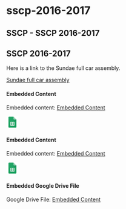 # sscp-2016-2017

## SSCP - SSCP 2016-2017

## SSCP 2016-2017

Here is a link to the Sundae full car assembly.

[Sundae full car assembly](../../../../stanford.edu/testduplicationsscp/home/sscp-2016-2017/sundae-full-car-assembly/)

#### Embedded Content

Embedded content: [Embedded Content](./)

![](../../../assets/sheets_32dp.png)

#### Embedded Content

Embedded content: [Embedded Content](./)

![](../../../assets/sheets_32dp.png)

#### Embedded Google Drive File

Google Drive File: [Embedded Content](https://drive.google.com/embeddedfolderview?id=1ILnZyPzx6UDps2zbxreC-iFbw1D0n4-w#list)
